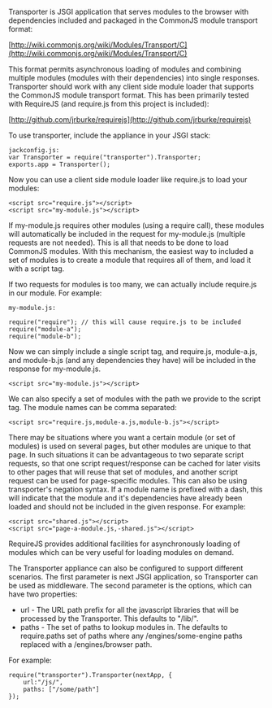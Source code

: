 Transporter is JSGI application that serves modules to the browser with dependencies 
included and packaged in the CommonJS module transport format:

[http://wiki.commonjs.org/wiki/Modules/Transport/C](http://wiki.commonjs.org/wiki/Modules/Transport/C)

This format permits asynchronous loading of modules and combining multiple modules 
(modules with their dependencies) into single responses. Transporter should work
with any client side module loader that supports the CommonJS module transport
format. This has been primarily tested with RequireJS (and require.js from this project
is included):   

[http://github.com/jrburke/requirejs](http://github.com/jrburke/requirejs)

To use transporter, include the appliance in your JSGI stack:

    jackconfig.js:
    var Transporter = require("transporter").Transporter;
    exports.app = Transporter();

Now you can use a client side module loader like require.js to load your modules:

    <script src="require.js"></script>
    <script src="my-module.js"></script>

If my-module.js requires other modules (using a require call), these modules will
automatically be included in the request for my-module.js (multiple requests are not
needed). This is all that needs to be done to load CommonJS modules. With this
mechanism, the easiest way to included a set of modules is to create a module that
requires all of them, and load it with a script tag.

If two requests for modules is too many, we can actually include require.js in our 
module. For example:

    my-module.js:
    
    require("require"); // this will cause require.js to be included
    require("module-a");
    require("module-b");
    
Now we can simply include a single script tag, and require.js, module-a.js, and 
module-b.js (and any dependencies they have) will be included in the response for
my-module.js.

    <script src="my-module.js"></script>
    
We can also specify a set of modules with the path we provide to the script tag. The
module names can be comma separated:

	<script src="require.js,module-a.js,module-b.js"></script>

There may be situations where you want a certain module (or set of modules) is used
on several pages, but other modules are unique to that page. In such situations it can
be advantageous to two separate script requests, so that one script request/response can be 
cached for later visits to other pages that will reuse that set of modules, and another 
script request can be used for page-specific modules. This can also be using transporter's
negation syntax. If a module name is prefixed with a dash, this will indicate that the
module and it's dependencies have already been loaded and should not be included
in the given response. For example: 

	<script src="shared.js"></script>
	<script src="page-a-module.js,-shared.js"></script>
	
RequireJS provides additional facilities for asynchronously loading of modules 
which can be very useful for loading modules on demand. 

The Transporter appliance can also be configured to support different scenarios. The 
first parameter is next JSGI application, so Transporter can be used as middleware.
The second parameter is the options, which can have two properties:

* url - The URL path prefix for all the javascript libraries that will be processed by the Transporter. This defaults to "/lib/".
* paths - The set of paths to lookup modules in. The defaults to require.paths set of paths where any /engines/some-engine paths replaced with a /engines/browser path. 

For example:

    require("transporter").Transporter(nextApp, {
    	url:"/js/", 
    	paths: ["/some/path"]
    });
	

